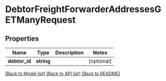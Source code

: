 # DebtorFreightForwarderAddressesGETManyRequest

## Properties
Name | Type | Description | Notes
------------ | ------------- | ------------- | -------------
**debtor_id** | **string** |  | [optional] 

[[Back to Model list]](../README.md#documentation-for-models) [[Back to API list]](../README.md#documentation-for-api-endpoints) [[Back to README]](../README.md)


